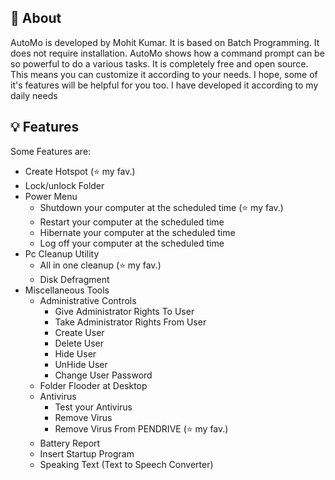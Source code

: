 ## :rocket: About

AutoMo is developed by Mohit Kumar. It is based on Batch Programming. It does not require installation. AutoMo shows how a command prompt can be so powerful to do a various tasks. It is completely free and open source. This means you can customize it according to your needs. I hope, some of it's features will be helpful for you too. I have developed it according to my daily needs 


## :bulb: Features
Some Features are:
- Create Hotspot (:star: my fav.)
- Lock/unlock Folder
- Power Menu
  - Shutdown your computer at the scheduled time (:star: my fav.)
  - Restart your computer at the scheduled time
  - Hibernate your computer at the scheduled time
  - Log off your computer at the scheduled time
- Pc Cleanup Utility
  - All in one cleanup (:star: my fav.)
  - Disk Defragment
- Miscellaneous Tools
  - Administrative Controls
    - Give Administrator Rights To User
    - Take Administrator Rights From User
    - Create User
    - Delete User
    - Hide User
    - UnHide User
    - Change User Password
  - Folder Flooder at Desktop
  - Antivirus
    - Test your Antivirus
    - Remove Virus
    - Remove Virus From PENDRIVE (:star: my fav.)
  - Battery Report
  - Insert Startup Program
  - Speaking Text (Text to Speech Converter)
